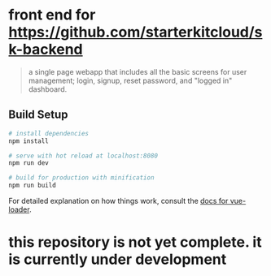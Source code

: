 # front end for <https://github.com/starterkitcloud/sk-backend>

> a single page webapp that includes all the basic screens for user management; login, signup, reset password, and "logged in" dashboard.

## Build Setup

``` bash
# install dependencies
npm install

# serve with hot reload at localhost:8080
npm run dev

# build for production with minification
npm run build
```

For detailed explanation on how things work, consult the [docs for vue-loader](http://vuejs.github.io/vue-loader).

# this repository is not yet complete. it is currently under development
